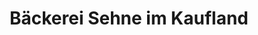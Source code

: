 ---
title: "Bäckerei Sehne im Kaufland"
url: /rottweil/baeckerei-sehne-im-kaufland/
shop: Bäckerei
---